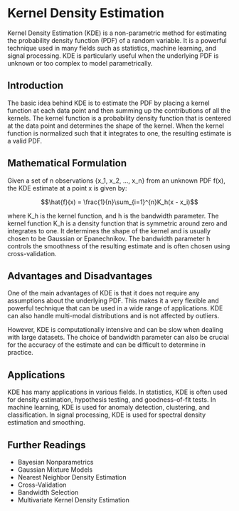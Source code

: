 # Kernel Density Estimation

Kernel Density Estimation (KDE) is a non-parametric method for estimating the probability density function (PDF) of a random variable. It is a powerful technique used in many fields such as statistics, machine learning, and signal processing. KDE is particularly useful when the underlying PDF is unknown or too complex to model parametrically. 

## Introduction

The basic idea behind KDE is to estimate the PDF by placing a kernel function at each data point and then summing up the contributions of all the kernels. The kernel function is a probability density function that is centered at the data point and determines the shape of the kernel. When the kernel function is normalized such that it integrates to one, the resulting estimate is a valid PDF.

## Mathematical Formulation

Given a set of n observations {x_1, x_2, ..., x_n} from an unknown PDF f(x), the KDE estimate at a point x is given by:

$$\hat{f}(x) = \frac{1}{n}\sum_{i=1}^{n}K_h(x - x_i)$$

where K_h is the kernel function, and h is the bandwidth parameter. The kernel function K_h is a density function that is symmetric around zero and integrates to one. It determines the shape of the kernel and is usually chosen to be Gaussian or Epanechnikov. The bandwidth parameter h controls the smoothness of the resulting estimate and is often chosen using cross-validation.

## Advantages and Disadvantages

One of the main advantages of KDE is that it does not require any assumptions about the underlying PDF. This makes it a very flexible and powerful technique that can be used in a wide range of applications. KDE can also handle multi-modal distributions and is not affected by outliers.

However, KDE is computationally intensive and can be slow when dealing with large datasets. The choice of bandwidth parameter can also be crucial for the accuracy of the estimate and can be difficult to determine in practice.

## Applications

KDE has many applications in various fields. In statistics, KDE is often used for density estimation, hypothesis testing, and goodness-of-fit tests. In machine learning, KDE is used for anomaly detection, clustering, and classification. In signal processing, KDE is used for spectral density estimation and smoothing.

## Further Readings

- Bayesian Nonparametrics
- Gaussian Mixture Models
- Nearest Neighbor Density Estimation
- Cross-Validation
- Bandwidth Selection
- Multivariate Kernel Density Estimation
